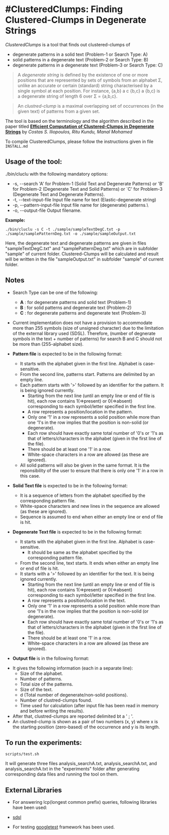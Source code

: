 #ClusteredClumps: Finding Clustered-Clumps in Degenerate Strings
================================================================

*ClusteredClumps* is a tool that finds out clustered-clumps of 
- degenerate patterns in a solid text (Problem-1 or Search Type: A)
- solid patterns in a degenerate text (Problem-2 or Search Type: B)
- degenerate patterns in a degenerate text (Problem-3 or Search Type: C)

>A *degenerate string* is defined by the existence of one or more positions that are represented by sets of symbols from
>an alphabet Σ, unlike an accurate or certain (standard) string characterised by a single symbol at each position.
>For instance, {a,b} a c {b,c} a {b,c} is a degenerate string of length 6 over Σ = {a,b,c}.

>An *clustred-clump* is a maximal overlapping set of  occurrences (in the given text) of patterns from a given set.

The tool is based on the terminology and the algorithm described in the paper titled
[**Efficient Computation of Clustered-Clumps in Degenerate Strings**](http://dx.doi.org/10.1007/978-3-319-44944-9_45)
by *Costas S. Iliopoulos, Ritu Kundu, Manal Mohamed*

To compile ClusteredClumps, please follow the instructions given in file `INSTALL.md`


## Usage of the tool: 
./bin/cluclu <options>
with the following mandatory options:
- -s, --search <str>				'A' for Problem-1 (Solid Text and Degenerate Patterns) or 'B' for Problem-2 (Degenerate Text and Solid Patterns) or `C' for Problem-3 (Degenerate Text and Degenerate Patterns).
- -t, --text-input-file <str>		Input file  name for text (Elastic-degenerate string)
- -p, --pattern-input-file <str>	Input file  name for (degenerate) patterns.\
- -o, --output-file	<str>			Output filename.

 **Example:**  
```
./bin/cluclu -s C -t ./sample/sampleTextDegC.txt -p ./sample/samplePatternDeg.txt -o ./sample/sampleOutput.txt
```

Here, the degenerate text and degenerate patterns are given in files "sampleTextDegC.txt" and "samplePatternDeg.txt" which are in subfolder "sample" of current folder. 
Clustered-Clumps will be calculated and result will be written in the file "sampleOutput.txt" in subfolder "sample" of current folder.


## Notes
- Search Type can be one of the following:
  * **A** : for degenerate patterns and solid text (Problem-1)
  * **B** : for solid patterns and degenerate text (Problem-2)
  * **C** : for degenerate patterns and degenerate text (Problem-3)

- Current implementation does not have a provision to accommodate more than 255 symbols (size of unsigned character) due to the limitation of the external library used (SDSL). Therefore, (number of degnerate symbols in the text + number of patterns) for search B and C should not be more than (255-alphabet size).

- **Pattern file** is expected to be in the following format:
  * It starts with the alphabet given in the first line. Alphabet is case-sensitive.
  * From the second line, patterns start. Patterns are delimited by an empty line.
  * Each pattern starts with '>' followed by an identifier for the pattern. It is being ignored currently.
    - Starting from the next line (until an empty line or end of file is hit), each row contains 1(=>present) or 0(=>absent) corresponding to each symbol/letter specified in the first line.
    - A row represents a position/location in the pattern.
    - Only one '1' in a row represents a solid position while more than one '1's in the row implies that the position is non-solid (or degenerate).
    - Each row should have exactly same total number of '0's or '1's as that of letters/characters in the alphabet (given in the first line of the file).
    - There should be at least one '1' in a row.
    - White-space characters in a row are allowed (as these are ignored).
  * All solid patterns will also be given in the same format. It is the reponsibility of the user to ensure that there is only one '1' in a row in this case.

- **Solid Text file** is expected to be in the following format:
  * It is a sequence of letters from the alphabet specified by the corresponding pattern file.
  * White-space characters and new lines in the sequence are allowed (as these are ignored).
  * Sequence is assumed to end when either an empty line or end of file is hit.

- **Degenerate Text file** is expected to be in the following format:
  * It starts with the alphabet given in the first line. Alphabet is case-sensitive.
    - It should be same as the alphabet specified by the corresponding pattern file.
  * From the second line, text starts. It ends when either an empty line or end of file is hit.
  * It starts with a '>' followed by an identifier for the text. It is being ignored currently.
    - Starting from the next line (until an empty line or end of file is hit), each row contains 1(=>present) or 0(=>absent) corresponding to each symbol/letter specified in the first line.
    - A row represents a position/location in the text.
    - Only one '1' in a row represents a solid position while more than one '1's in the row implies that the position is non-solid (or degenerate).
    - Each row should have exactly same total number of '0's or '1's as that of letters/characters in the alphabet (given in the first line of the file).
    - There should be at least one '1' in a row.
    - White-space characters in a row are allowed (as these are ignored).

- **Output file** is in the following format:
 * It gives the following information (each in a separate line):
   - Size of the alphabet.
   - Number of patterns.
   - Total size of the patterns.
   - Size of the text.
   - d (Total number of degenerate/non-solid positions).
   - Number of clustred-clumps found.
   - Time used for calculation (after input file has been read in memory and before writing the results).
 * After that, clustred-clumps are reported delimited bt a ' ; '.
 * An clustred-clump is shown as a pair of two numbers (x, y) where x is the starting position (zero-based) of the occurrence and y is its length.


## To run the experiments: 
```
scripts/test.sh
```

It will generate three files analysis_searchA.txt, analysis_searchA.txt, and analysis_searchA.txt in the "experiments" folder after generating corresponding data files and running the tool on them. 


## External Libraries

 * For answering lcp(longest common prefix) queries, following libraries have been used:
  + [sdsl](https://github.com/simongog/sdsl-lite)
 * For testing [googletest](https://github.com/google/googletest) framework has been used.

